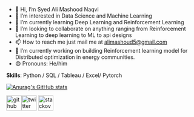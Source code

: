 - 👋 Hi, I’m Syed Ali Mashood Naqvi
- 👀 I’m interested in Data Science and Machine Learning
- 🌱 I’m currently learning Deep Learning and Reinforcement Learning
- 💞️ I’m looking to collaborate on anything ranging from Reinforcement Learning to deep learning to ML to api designs
- 📫 How to reach me just mail me at alimashoud5@gmail.com
- 🔭 I’m currently working on building Reinforcement learning model for Distributed optimization in energy communities.  
- 😄 Pronouns: He/him

**Skills**: Python / SQL / Tableau / Excel/ Pytorch

[![Anurag's GitHub stats](https://github-readme-stats.vercel.app/api?username=SAMNaqvi1212)](https://github.com/anuraghazra/github-readme-stats)

 

[<img src='https://cdn.jsdelivr.net/npm/simple-icons@3.0.1/icons/github.svg' alt='github' height='40'>](https://github.com/https://github.com/SAMNaqvi1212)[<img src='https://cdn.jsdelivr.net/npm/simple-icons@3.0.1/icons/twitter.svg' alt='twitter' height='40'>](https://twitter.com/@SAMNaqvi_1212)  [<img src='https://cdn.jsdelivr.net/npm/simple-icons@3.0.1/icons/stackoverflow.svg' alt='stackoverflow' height='40'>](https://stackoverflow.com/users/https://stackoverflow.com/users/16879380/sam)  
<!---
SAMNaqvi1212/SAMNaqvi1212 is a ✨ special ✨ repository because its `README.md` (this file) appears on your GitHub profile.
You can click the Preview link to take a look at your changes.
--->
